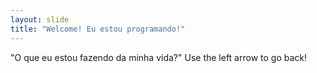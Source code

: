 ```yaml
---
layout: slide
title: "Welcome! Eu estou programando!"
---
```

"O que eu estou fazendo da minha vida?"
Use the left arrow to go back!
